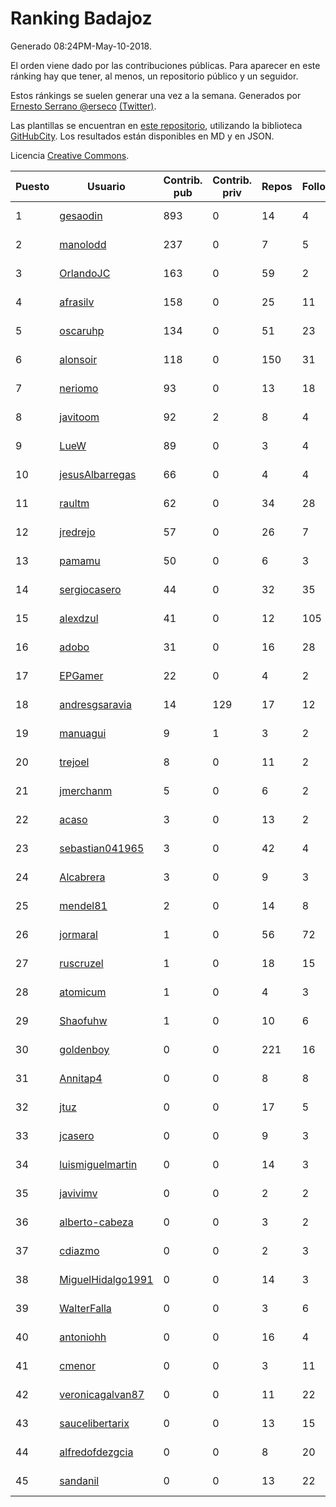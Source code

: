 # Ranking Badajoz

Generado 08:24PM-May-10-2018.

El orden viene dado por las contribuciones públicas. Para aparecer en este ránking hay que tener, al menos, un repositorio público y un seguidor.

Estos ránkings se suelen generar una vez a la semana. Generados por [Ernesto Serrano @erseco](https://github.com/erseco/) [(Twitter)](https://twitter.com/erseco).

Las plantillas se encuentran en [este repositorio](https://github.com/iblancasa/GH-Spanish-Ranking), utilizando la biblioteca [GitHubCity](https://github.com/iblancasa/GitHubCity). Los resultados están disponibles en MD y en JSON.

Licencia [Creative Commons](https://creativecommons.org/licenses/by/4.0/).

| Puesto   |  Usuario  | Contrib. pub | Contrib. priv |Repos| Followers | Desde |  Avatar  |
|----------|-----------|--------------|---------------|-----|-----------|-------|----------|
|1|[gesaodin](https://github.com/gesaodin)|893|0|14|4|2015-03-13|![gesaodin](https://avatars2.githubusercontent.com/u/11463651)|
|2|[manolodd](https://github.com/manolodd)|237|0|7|5|2013-08-08|![manolodd](https://avatars1.githubusercontent.com/u/5189679)|
|3|[OrlandoJC](https://github.com/OrlandoJC)|163|0|59|2|2016-04-15|![OrlandoJC](https://avatars1.githubusercontent.com/u/18491737)|
|4|[afrasilv](https://github.com/afrasilv)|158|0|25|11|2014-10-15|![afrasilv](https://avatars2.githubusercontent.com/u/9256924)|
|5|[oscaruhp](https://github.com/oscaruhp)|134|0|51|23|2011-06-18|![oscaruhp](https://avatars0.githubusercontent.com/u/859116)|
|6|[alonsoir](https://github.com/alonsoir)|118|0|150|31|2012-09-23|![alonsoir](https://avatars1.githubusercontent.com/u/2405946)|
|7|[neriomo](https://github.com/neriomo)|93|0|13|18|2015-01-17|![neriomo](https://avatars1.githubusercontent.com/u/10569358)|
|8|[javitoom](https://github.com/javitoom)|92|2|8|4|2015-09-16|![javitoom](https://avatars2.githubusercontent.com/u/14310769)|
|9|[LueW](https://github.com/LueW)|89|0|3|4|2016-07-06|![LueW](https://avatars0.githubusercontent.com/u/20323507)|
|10|[jesusAlbarregas](https://github.com/jesusAlbarregas)|66|0|4|4|2015-11-05|![jesusAlbarregas](https://avatars3.githubusercontent.com/u/15678914)|
|11|[raultm](https://github.com/raultm)|62|0|34|28|2011-03-09|![raultm](https://avatars3.githubusercontent.com/u/659494)|
|12|[jredrejo](https://github.com/jredrejo)|57|0|26|7|2011-08-27|![jredrejo](https://avatars2.githubusercontent.com/u/1008178)|
|13|[pamamu](https://github.com/pamamu)|50|0|6|3|2014-11-19|![pamamu](https://avatars0.githubusercontent.com/u/9834603)|
|14|[sergiocasero](https://github.com/sergiocasero)|44|0|32|35|2015-02-03|![sergiocasero](https://avatars1.githubusercontent.com/u/10833202)|
|15|[alexdzul](https://github.com/alexdzul)|41|0|12|105|2012-06-29|![alexdzul](https://avatars2.githubusercontent.com/u/1907359)|
|16|[adobo](https://github.com/adobo)|31|0|16|28|2011-05-09|![adobo](https://avatars1.githubusercontent.com/u/776565)|
|17|[EPGamer](https://github.com/EPGamer)|22|0|4|2|2017-10-04|![EPGamer](https://avatars0.githubusercontent.com/u/32526164)|
|18|[andresgsaravia](https://github.com/andresgsaravia)|14|129|17|12|2011-06-13|![andresgsaravia](https://avatars1.githubusercontent.com/u/847815)|
|19|[manuagui](https://github.com/manuagui)|9|1|3|2|2013-05-09|![manuagui](https://avatars0.githubusercontent.com/u/4390275)|
|20|[trejoel](https://github.com/trejoel)|8|0|11|2|2014-12-05|![trejoel](https://avatars2.githubusercontent.com/u/10090873)|
|21|[jmerchanm](https://github.com/jmerchanm)|5|0|6|2|2016-01-10|![jmerchanm](https://avatars2.githubusercontent.com/u/16636179)|
|22|[acaso](https://github.com/acaso)|3|0|13|2|2011-08-12|![acaso](https://avatars3.githubusercontent.com/u/976381)|
|23|[sebastian041965](https://github.com/sebastian041965)|3|0|42|4|2013-10-07|![sebastian041965](https://avatars1.githubusercontent.com/u/5628346)|
|24|[Alcabrera](https://github.com/Alcabrera)|3|0|9|3|2017-02-23|![Alcabrera](https://avatars0.githubusercontent.com/u/25983224)|
|25|[mendel81](https://github.com/mendel81)|2|0|14|8|2012-07-18|![mendel81](https://avatars3.githubusercontent.com/u/1996771)|
|26|[jormaral](https://github.com/jormaral)|1|0|56|72|2011-06-03|![jormaral](https://avatars1.githubusercontent.com/u/827073)|
|27|[ruscruzel](https://github.com/ruscruzel)|1|0|18|15|2013-07-09|![ruscruzel](https://avatars3.githubusercontent.com/u/4977448)|
|28|[atomicum](https://github.com/atomicum)|1|0|4|3|2014-01-13|![atomicum](https://avatars1.githubusercontent.com/u/6386399)|
|29|[Shaofuhw](https://github.com/Shaofuhw)|1|0|10|6|2015-12-11|![Shaofuhw](https://avatars3.githubusercontent.com/u/16259768)|
|30|[goldenboy](https://github.com/goldenboy)|0|0|221|16|2009-05-27|![goldenboy](https://avatars0.githubusercontent.com/u/89311)|
|31|[Annitap4](https://github.com/Annitap4)|0|0|8|8|2010-08-30|![Annitap4](https://avatars1.githubusercontent.com/u/381260)|
|32|[jtuz](https://github.com/jtuz)|0|0|17|5|2011-12-01|![jtuz](https://avatars2.githubusercontent.com/u/1232719)|
|33|[jcasero](https://github.com/jcasero)|0|0|9|3|2012-05-06|![jcasero](https://avatars3.githubusercontent.com/u/1710851)|
|34|[luismiguelmartin](https://github.com/luismiguelmartin)|0|0|14|3|2012-07-07|![luismiguelmartin](https://avatars1.githubusercontent.com/u/1935342)|
|35|[javivimv](https://github.com/javivimv)|0|0|2|2|2014-02-17|![javivimv](https://avatars2.githubusercontent.com/u/6708850)|
|36|[alberto-cabeza](https://github.com/alberto-cabeza)|0|0|3|2|2013-12-19|![alberto-cabeza](https://avatars2.githubusercontent.com/u/6225528)|
|37|[cdiazmo](https://github.com/cdiazmo)|0|0|2|3|2014-09-23|![cdiazmo](https://avatars0.githubusercontent.com/u/8872502)|
|38|[MiguelHidalgo1991](https://github.com/MiguelHidalgo1991)|0|0|14|3|2015-02-03|![MiguelHidalgo1991](https://avatars2.githubusercontent.com/u/10829078)|
|39|[WalterFalla](https://github.com/WalterFalla)|0|0|3|6|2015-02-10|![WalterFalla](https://avatars3.githubusercontent.com/u/10943040)|
|40|[antoniohh](https://github.com/antoniohh)|0|0|16|4|2016-02-03|![antoniohh](https://avatars1.githubusercontent.com/u/17055656)|
|41|[cmenor](https://github.com/cmenor)|0|0|3|11|2016-10-07|![cmenor](https://avatars3.githubusercontent.com/u/22678047)|
|42|[veronicagalvan87](https://github.com/veronicagalvan87)|0|0|11|22|2016-10-07|![veronicagalvan87](https://avatars0.githubusercontent.com/u/22678056)|
|43|[saucelibertarix](https://github.com/saucelibertarix)|0|0|13|15|2016-10-07|![saucelibertarix](https://avatars1.githubusercontent.com/u/22678042)|
|44|[alfredofdezgcia](https://github.com/alfredofdezgcia)|0|0|8|20|2016-11-08|![alfredofdezgcia](https://avatars2.githubusercontent.com/u/23337512)|
|45|[sandanil](https://github.com/sandanil)|0|0|13|22|2016-10-07|![sandanil](https://avatars1.githubusercontent.com/u/22678110)|
